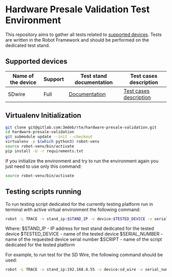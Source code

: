 Hardware Presale Validation Test Environment
=====================================

This repository aims to gather all tests related to
[supported devices](#supported-devices). Tests are written in the Robot
Framework and should be performed on the dedicated test stand.

Supported devices
-------------------
| Name of the device | Support | Test stand documentation    | Test cases description             |
|--------------------|---------|-----------------------------|------------------------------------|
| SDwire             | Full    | [Documentation][SDwire-1]   | [Test cases description][SDwire-2] |

[SDwire-1]: docs/sd-wire-test-stand.md
[SDwire-2]: docs/sd-wire-test-cases.md

Virtualenv Initialization
-------------------------

```bash
git clone git@gitlab.com:3mdeb/rte/hardware-presale-validation.git
cd hardware-presale-validation
git submodule update --init --checkout
virtualenv -p $(which python3) robot-venv
source robot-venv/bin/activate
pip install -U -r requirements.txt
```

If you initialize the environment and try to run the environment again you just
need to use only this command:

```bash
source robot-venv/bin/activate
```

Testing scripts running
-------------------------

To run testing script dedicated for the currently testing platform run in
terminal with active virtual environment the following command:

```bash
robot -L TRACE -v stand_ip:$STAND_IP -v device:$TESTED_DEVICE -v serial_number:$SERIAL_NUMBER scripts/$SCRIPT
```

Where:
$STAND_IP - IP address for test stand dedicated for the tested device
$TESTED_DEVICE - name of the tested device
$SERIAL_NUMBER - name of the requested device serial number
$SCRIPT - name of the script dedicated for the tested platform

For example, to run test for the SD Wire, the following command should be used:

```bash
robot -L TRACE -v stand_ip:192.168.4.55 -v device:sd_wire -v serial_number:01-09 scripts/sd-wire.robot
```
